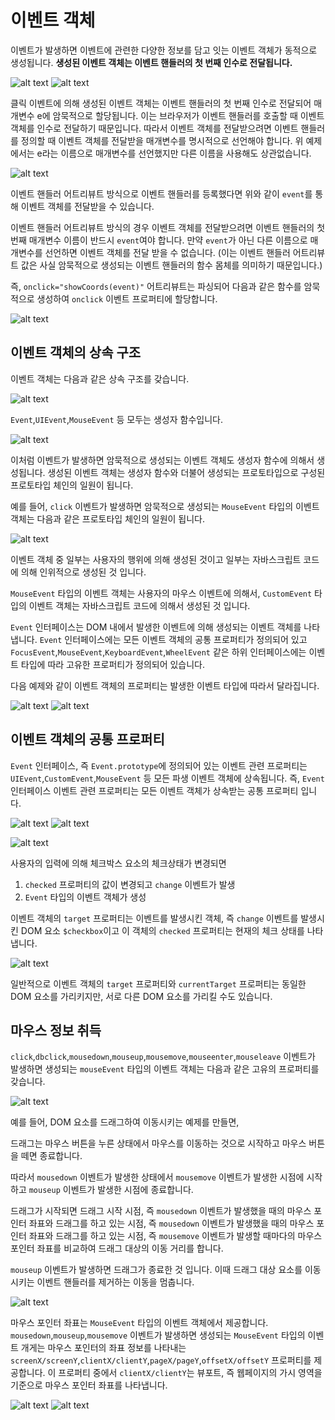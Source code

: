# 이벤트 객체

이벤트가 발생하면 이벤트에 관련한 다양한 정보를 담고 잇는 이벤트 객체가 동적으로 생성됩니다. **생성된 이벤트 객체는 이벤트 핸들러의 첫 번째 인수로 전달됩니다.**

![alt text](./image-30.png)
![alt text](./image-31.png)

클릭 이벤트에 의해 생성된 이벤트 객체는 이벤트 핸들러의 첫 번째 인수로 전달되어 매개변수 e에 암묵적으로 할당됩니다. 이는 브라우저가 이벤트 핸들러를 호출할 때 이벤트 객체를 인수로 전달하기 때문입니다. 따라서 이벤트 객체를 전달받으려면 이벤트 핸들러를 정의할 때 이벤트 객체를 전달받을 매개변수를 명시적으로 선언해야 합니다. 위 예제에서는 e라는 이름으로 매개변수를 선언했지만 다른 이름을 사용해도 상관없습니다.

![alt text](./image-32.png)

이벤트 핸들러 어트리뷰트 방식으로 이벤트 핸들러를 등록했다면 위와 같이 `event`를 통해 이벤트 객체를 전달받을 수 있습니다.

이벤트 핸들러 어트리뷰트 방식의 경우 이벤트 객체를 전달받으려면 이벤트 핸들러의 첫 번째 매개변수 이름이 반드시 `event`여야 합니다. 만약 `event`가 아닌 다른 이름으로 매개변수를 선언하면 이벤트 객체를 전달 받을 수 없습니다. (이는 이벤트 핸들러 어트리뷰트 값은 사실 암묵적으로 생성되는 이벤트 핸들러의 함수 몸체를 의미하기 때문입니다.)

즉, `onclick="showCoords(event)"` 어트리뷰트는 파싱되어 다음과 같은 함수를 암묵적으로 생성하여 `onclick` 이벤트 프로퍼티에 할당합니다.

![alt text](./image-33.png)

## 이벤트 객체의 상속 구조

이벤트 객체는 다음과 같은 상속 구조를 갖습니다.

![alt text](./image-34.png)

`Event`,`UIEvent`,`MouseEvent` 등 모두는 생성자 함수입니다.

![alt text](./image-35.png)

이처럼 이벤트가 발생하면 암묵적으로 생성되는 이벤트 객체도 생성자 함수에 의해서 생성됩니다. 생성된 이벤트 객체는 생성자 함수와 더불어 생성되는 프로토타입으로 구성된 프로토타입 체인의 일원이 됩니다. 

예를 들어, `click` 이벤트가 발생하면 암묵적으로 생성되는 `MouseEvent` 타입의 이벤트 객체는 다음과 같은 프로토타입 체인의 일원이 됩니다.

![alt text](./image-36.png)

이벤트 객체 중 일부는 사용자의 행위에 의해 생성된 것이고 일부는 자바스크립트 코드에 의해 인위적으로 생성된 것 입니다.

`MouseEvent` 타입의 이벤트 객체는 사용자의 마우스 이벤트에 의해서,
`CustomEvent` 타입의 이벤트 객체는 자바스크립트 코드에 의해서 생성된 것 입니다.

`Event` 인터페이스는 DOM 내에서 발생한 이벤트에 의해 생성되는 이벤트 객체를 나타냅니다. `Event` 인터페이스에는 모든 이벤트 객체의 공통 프로퍼티가 정의되어 있고 `FocusEvent`,`MouseEvent`,`KeyboardEvent`,`WheelEvent` 같은 하위 인터페이스에는 이벤트 타입에 따라 고유한 프로퍼티가 정의되어 있습니다.

다음 예제와 같이 이벤트 객체의 프로퍼티는 발생한 이벤트 타입에 따라서 달라집니다.

![alt text](./image-37.png)
![alt text](./image-38.png)

## 이벤트 객체의 공통 프로퍼티

`Event` 인터페이스, 즉 `Event.prototype`에 정의되어 있는 이벤트 관련 프로퍼티는 `UIEvent`,`CustomEvent`,`MouseEvent` 등 모든 파생 이벤트 객체에 상속됩니다. 즉, `Event` 인터페이스 이벤트 관련 프로퍼티는 모든 이벤트 객체가 상속받는 공통 프로퍼티 입니다.

![alt text](./image-39.png)
![alt text](./image-40.png)

![alt text](./image-41.png)

사용자의 입력에 의해 체크박스 요소의 체크상태가 변경되면 
1. `checked` 프로퍼티의 값이 변경되고 `change` 이벤트가 발생  
2. `Event` 타입의 이벤트 객체가 생성

이벤트 객체의 `target` 프로퍼티는 이벤트를 발생시킨 객체, 즉 `change` 이벤트를 발생시킨 DOM 요소 `$checkbox`이고 이 객체의 `checked` 프로퍼티는 현재의 체크 상태를 나타냅니다.

![alt text](./image-1.png)

일반적으로 이벤트 객체의 `target` 프로퍼티와 `currentTarget` 프로퍼티는 동일한 DOM 요소를 가리키지만, 서로 다른 DOM 요소를 가리킬 수도 있습니다.

## 마우스 정보 취득

`click`,`dbclick`,`mousedown`,`mouseup`,`mousemove`,`mouseenter`,`mouseleave` 이벤트가 발생하면 생성되는 `mouseEvent` 타입의 이벤트 객체는 다음과 같은 고유의 프로퍼티를 갖습니다.

![alt text](./image-2.png)

예를 들어, DOM 요소를 드래그하여 이동시키는 예제를 만들면,

드래그는 마우스 버튼을 누른 상태에서 마우스를 이동하는 것으로 시작하고 마우스 버튼을 떼면 종료합니다.

따라서 `mousedown` 이벤트가 발생한 상태에서 `mousemove` 이벤트가 발생한 시점에 시작하고 `mouseup` 이벤트가 발생한 시점에 종료합니다.

드래그가 시작되면 드래그 시작 시점, 즉 `mousedown` 이벤트가 발생했을 때의 마우스 포인터 좌표와 드래그를 하고 있는 시점, 즉 `mousedown` 이벤트가 발생했을 때의 마우스 포인터 좌표와 드래그를 하고 있는 시점, 즉 `mousemove` 이벤트가 발생할 때마다의 마우스 포인터 좌표를 비교하여 드래그 대상의 이동 거리를 합니다.

`mouseup` 이벤트가 발생하면 드래그가 종료한 것 입니다. 이때 드래그 대상 요소를 이동시키는 이벤트 핸들러를 제거하는 이동을 멈춥니다.

![alt text](./image-3.png)

마우스 포인터 좌표는 `MouseEvent` 타입의 이벤트 객체에서 제공합니다. `mousedown`,`mouseup`,`mousemove` 이벤트가 발생하면 생성되는 `MouseEvent` 타입의 이벤트 개게는 마우스 포인터의 좌표 정보를 나타내는 `screenX/screenY`,`clientX/clientY`,`pageX/pageY`,`offsetX/offsetY` 프로퍼티를 제공합니다. 이 프로퍼티 중에서 `clientX/clientY`는 뷰포트, 즉 웹페이지의 가시 영역을 기준으로 마우스 포인터 좌표를 나타냅니다.

![alt text](./image-4.png)
![alt text](./image-5.png)